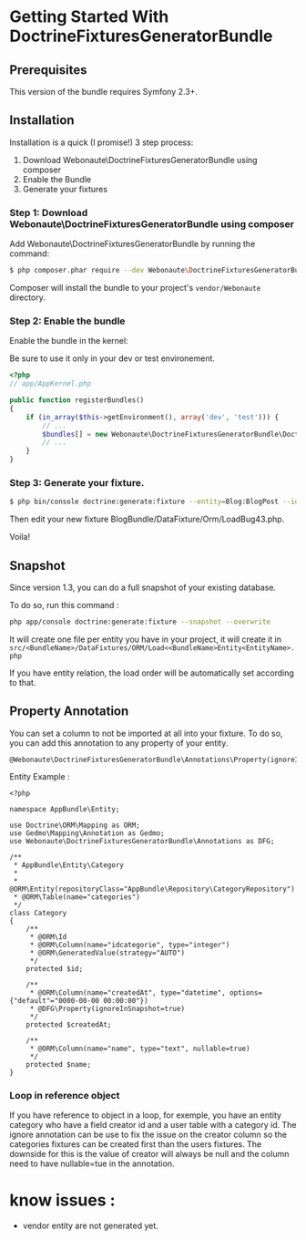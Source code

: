 Getting Started With DoctrineFixturesGeneratorBundle
==================================

## Prerequisites

This version of the bundle requires Symfony 2.3+.

## Installation

Installation is a quick (I promise!) 3 step process:

1. Download Webonaute\DoctrineFixturesGeneratorBundle using composer
2. Enable the Bundle
3. Generate your fixtures

### Step 1: Download Webonaute\DoctrineFixturesGeneratorBundle using composer

Add Webonaute\DoctrineFixturesGeneratorBundle by running the command:

``` bash
$ php composer.phar require --dev Webonaute\DoctrineFixturesGeneratorBundle 'dev-master'
```

Composer will install the bundle to your project's `vendor/Webonaute` directory.

### Step 2: Enable the bundle

Enable the bundle in the kernel:

Be sure to use it only in your dev or test environement.

``` php
<?php
// app/AppKernel.php

public function registerBundles()
{
    if (in_array($this->getEnvironment(), array('dev', 'test'))) {
        // ...
        $bundles[] = new Webonaute\DoctrineFixturesGeneratorBundle\DoctrineFixturesGeneratorBundle(),
        // ...
    }
}
```

### Step 3: Generate your fixture.
``` bash
$ php bin/console doctrine:generate:fixture --entity=Blog:BlogPost --ids="12 534 124" --name="bug43" --order="1"
```

Then edit your new fixture BlogBundle/DataFixture/Orm/LoadBug43.php.

Voila!

## Snapshot

Since version 1.3, you can do a full snapshot of your existing database.

To do so, run this command :
``` bash
php app/console doctrine:generate:fixture --snapshot --overwrite
```
It will create one file per entity you have in your project, it will create it in ```src/<BundleName>/DataFixtures/ORM/Load<<BundleName>Entity<EntityName>.php```

If you have entity relation, the load order will be automatically set according to that.

## Property Annotation
You can set a column to not be imported at all into your fixture.
To do so, you can add this annotation to any property of your entity. 
```
@Webonaute\DoctrineFixturesGeneratorBundle\Annotations\Property(ignoreInSnapshot=true)
```

Entity Example :
```
<?php

namespace AppBundle\Entity;

use Doctrine\ORM\Mapping as ORM;
use Gedmo\Mapping\Annotation as Gedmo;
use Webonaute\DoctrineFixturesGeneratorBundle\Annotations as DFG;

/**
 * AppBundle\Entity\Category
 *
 * @ORM\Entity(repositoryClass="AppBundle\Repository\CategoryRepository")
 * @ORM\Table(name="categories")
 */
class Category
{
    /**
     * @ORM\Id
     * @ORM\Column(name="idcategorie", type="integer")
     * @ORM\GeneratedValue(strategy="AUTO")
     */
    protected $id;

    /**
     * @ORM\Column(name="createdAt", type="datetime", options={"default"="0000-00-00 00:00:00"})
     * @DFG\Property(ignoreInSnapshot=true)
     */
    protected $createdAt;

    /**
     * @ORM\Column(name="name", type="text", nullable=true)
     */
    protected $name;
}
```

### Loop in reference object
If you have reference to object in a loop, for exemple, you have an entity category who have a field creator id and a user table with a category id. The ignore annotation can be use to fix the issue on the creator column so the categories fixtures can be created first than the users fixtures. The downside for this is the value of creator will always be null and the column need to have nullable=tue in the annotation.

# know issues : 
 - vendor entity are not generated yet.
 
